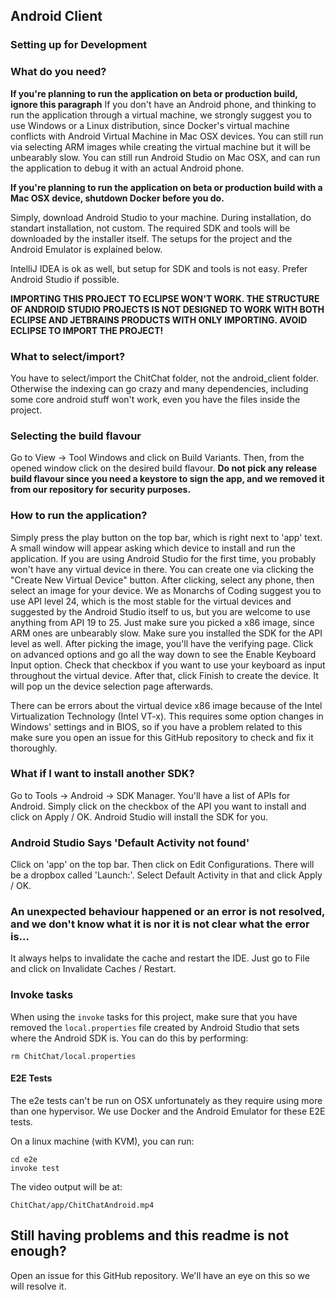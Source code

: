 ## Android Client

### Setting up for Development

### What do you need?
**If you're planning to run the application on beta or production build, ignore this paragraph**
If you don't have an Android phone, and thinking to run the application through a virtual machine, we strongly suggest you to use Windows or a Linux distribution, since Docker's virtual machine conflicts with Android Virtual Machine in Mac OSX devices. You can still run via selecting ARM images while creating the virtual machine but it will be unbearably slow. You can still run Android Studio on Mac OSX, and can run the application to debug it with an actual Android phone. 

**If you're planning to run the application on beta or production build with a Mac OSX device, shutdown Docker before you do.**

Simply, download Android Studio to your machine. During installation, do standart installation, not custom. The required SDK and tools will be downloaded by the installer itself. The setups for the project and the Android Emulator is explained below.

IntelliJ IDEA is ok as well, but setup for SDK and tools is not easy. Prefer Android Studio if possible.

**IMPORTING THIS PROJECT TO ECLIPSE WON'T WORK. THE STRUCTURE OF ANDROID STUDIO PROJECTS IS NOT DESIGNED TO WORK WITH BOTH ECLIPSE AND JETBRAINS PRODUCTS WITH ONLY IMPORTING. AVOID ECLIPSE TO IMPORT THE PROJECT!**

### What to select/import?
You have to select/import the ChitChat folder, not the android_client folder. Otherwise the indexing can go crazy and many dependencies, including some core android stuff won't work, even you have the files inside the project.

### Selecting the build flavour
Go to View -> Tool Windows and click on Build Variants. Then, from the opened window click on the desired build flavour. **Do not pick any release build flavour since you need a keystore to sign the app, and we removed it from our repository for security purposes.**

### How to run the application?
Simply press the play button on the top bar, which is right next to 'app' text. A small window will appear asking which device to install and run the application. If you are using Android Studio for the first time, you probably won't have any virtual device in there. You can create one via clicking the "Create New Virtual Device" button. 
After clicking, select any phone, then select an image for your device. We as Monarchs of Coding suggest you to use API level 24, which is the most stable for the virtual devices and suggested by the Android Studio itself to us, but you are welcome to use anything from API 19 to 25. Just make sure you picked a x86 image, since ARM ones are unbearably slow. Make sure you installed the SDK for the API level as well. 
After picking the image, you'll have the verifying page. Click on advanced options and go all the way down to see the Enable Keyboard Input option. Check that checkbox if you want to use your keyboard as input throughout the virtual device.
After that, click Finish to create the device. It will pop un the device selection page afterwards.

There can be errors about the virtual device x86 image because of the Intel Virtualization Technology (Intel VT-x). This requires some option changes in Windows' settings and in BIOS, so if you have a problem related to this make sure you open an issue for this GitHub repository to check and fix it thoroughly.

### What if I want to install another SDK?
Go to Tools -> Android -> SDK Manager. You'll have a list of APIs for Android. Simply click on the checkbox of the API you want to install and click on Apply / OK. Android Studio will install the SDK for you.

### Android Studio Says 'Default Activity not found'
Click on 'app' on the top bar. Then click on Edit Configurations. There will be a dropbox called 'Launch:'. Select Default Activity in that and click Apply / OK.

### An unexpected behaviour happened or an error is not resolved, and we don't know what it is nor it is not clear what the error is...
It always helps to invalidate the cache and restart the IDE. Just go to File and click on Invalidate Caches / Restart.

### Invoke tasks
When using the `invoke` tasks for this project, make sure that you have removed the `local.properties` file created by Android Studio that sets where the Android SDK is. You can do this by performing:
```
rm ChitChat/local.properties
```

#### E2E Tests
The e2e tests can't be run on OSX unfortunately as they require using more than one hypervisor. We use Docker and the Android Emulator for these E2E tests.

On a linux machine (with KVM), you can run:
```
cd e2e
invoke test
```

The video output will be at:
```
ChitChat/app/ChitChatAndroid.mp4
```
## Still having problems and this readme is not enough?
Open an issue for this GitHub repository. We'll have an eye on this so we will resolve it.
